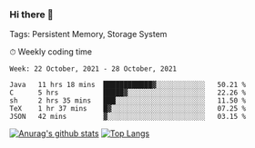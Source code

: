 ### Hi there 👋

Tags: Persistent Memory, Storage System

<!--

[![Anurag's github stats](https://github-readme-stats.vercel.app/api?username=wwyf)](https://github.com/anuraghazra/github-readme-stats)

[![Anurag's github stats](https://github-readme-stats.vercel.app/api?username=wwyf&count_private=true)](https://github.com/anuraghazra/github-readme-stats)


[![Top Langs](https://github-readme-stats.vercel.app/api/top-langs/?username=wwyf&count_private=true&&hide=jupyter%20notebook,html)](https://github.com/anuraghazra/github-readme-stats)



-->


⏱ Weekly coding time

<!--START_SECTION:waka-->
```text
Week: 22 October, 2021 - 28 October, 2021

Java   11 hrs 18 mins  ████████████▓░░░░░░░░░░░░   50.21 % 
C      5 hrs           █████▓░░░░░░░░░░░░░░░░░░░   22.26 % 
sh     2 hrs 35 mins   ███░░░░░░░░░░░░░░░░░░░░░░   11.50 % 
TeX    1 hr 37 mins    █▓░░░░░░░░░░░░░░░░░░░░░░░   07.25 % 
JSON   42 mins         ▓░░░░░░░░░░░░░░░░░░░░░░░░   03.15 % 
```
<!--END_SECTION:waka-->



[![Anurag's github stats](https://github-readme-stats.vercel.app/api?username=wwyf&count_private=true&show_icons=true&hide_border=true)](https://github.com/anuraghazra/github-readme-stats) [![Top Langs](https://github-readme-stats.vercel.app/api/top-langs/?username=wwyf&count_private=true&hide=jupyter%20notebook,html,OpenEdge%20ABL&langs_count=10&layout=compact&hide_border=true)](https://github.com/anuraghazra/github-readme-stats)

<!--

[![willianrod's wakatime stats](https://github-readme-stats.vercel.app/api/wakatime?username=wwyf)](https://github.com/anuraghazra/github-readme-stats)


-->
